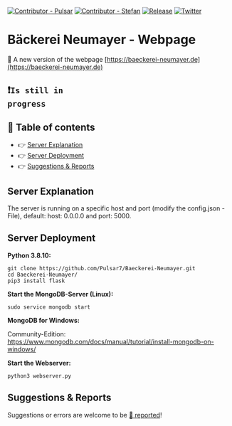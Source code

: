 [![Contributor - Pulsar](https://img.shields.io/badge/author-Pulsar7-lightgrey.svg?colorB=9900cc&style=flat-square)](https://github.com/Pulsar7)
[![Contributor - Stefan](https://img.shields.io/badge/author-Stefan572-lightgrey.svg?colorB=9901cc&style=flat-square)](https://github.com/Stefan572)
[![Release](https://img.shields.io/github/release/dmhendricks/file-icon-vectors.svg?style=flat-square)](https://github.com/Pulsar7/Baeckerei-Neumeyer/releases)
[![Twitter](https://img.shields.io/twitter/url/https/github.com/dmhendricks/file-icon-vectors.svg?style=social)](https://twitter.com/SevenPulsar)

# Bäckerei Neumayer - Webpage

:large_orange_diamond: A new version of the webpage [https://baeckerei-neumayer.de](https://baeckerei-neumayer.de)

## :heavy_exclamation_mark:<code>Is still in progress</code>

## :pushpin: Table of contents

* :point_right: [Server Explanation](#server-explanation)
* :point_right: [Server Deployment](#server-deployment)
* :point_right: [Suggestions & Reports](#suggestions--reports)

## Server Explanation

The server is running on a specific host and port (modify the config.json - File), default: host: 0.0.0.0 and port: 5000.

## Server Deployment
**Python 3.8.10:**

    git clone https://github.com/Pulsar7/Baeckerei-Neumayer.git
    cd Baeckerei-Neumayer/
    pip3 install flask

**Start the MongoDB-Server (Linux):**
    
    sudo service mongodb start

**MongoDB for Windows:**

Community-Edition: https://www.mongodb.com/docs/manual/tutorial/install-mongodb-on-windows/

**Start the Webserver:**

    python3 webserver.py

## Suggestions & Reports

Suggestions or errors are welcome to be [:link: reported](https://github.com/Pulsar7/Baeckerei-Neumeyer/issues)!
